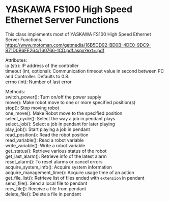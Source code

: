 # YASKAWA FS100 High Speed Ethernet Server Functions
  This class implements most of YASKAWA FS100 High Speed Ethernet Server Functions.  
  https://www.motoman.com/getmedia/16B5CD92-BD0B-4DE0-9DC9-B71D0B6FE264/160766-1CD.pdf.aspx?ext=.pdf

  Attributes:  
      ip (str): IP address of the controller  
      timeout (int, optional): Communication timeout value in second between PC and Controller. Defaults to 0.8.  
      errno (int): Number of last error  

  Methods:  
      switch_power(): Turn on/off the power supply  
      move(): Make robot move to one or more specified position(s)  
      stop(): Stop moving robot  
      one_move(): Make Robot move to the specified position  
      select_cycle(): Select the way a job in pendant plays  
      select_job(): Select a job in pendant for later playing  
      play_job(): Start playing a job in pendant  
      read_position(): Read the robot position  
      read_variable(): Read a robot variable  
      write_variable(): Write a robot variable  
      get_status(): Retrieve various status of the robot  
      get_last_alarm(): Retrieve info of the latest alarm  
      reset_alarm(): To reset alarms or cancel errors  
      acquire_system_info(): Acquire system information  
      acquire_management_time(): Acquire usage time of an action  
      get_file_list(): Retrieve list of files ended with `extension` in pendant  
      send_file(): Send a local file to pendant  
      recv_file(): Receive a file from pendant  
      delete_file(): Delete a file in pendant  
      

